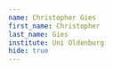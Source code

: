 ```yaml
---
name: Christopher Gies
first_name: Christopher 
last_name: Gies
institute: Uni Oldenburg
hide: true
---
```

